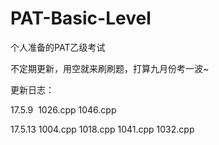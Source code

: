 # PAT-Basic-Level
个人准备的PAT乙级考试

不定期更新，用空就来刷刷题，打算九月份考一波~

更新日志：

17.5.9  1026.cpp  1046.cpp

17.5.13 1004.cpp  1018.cpp  1041.cpp  1032.cpp
